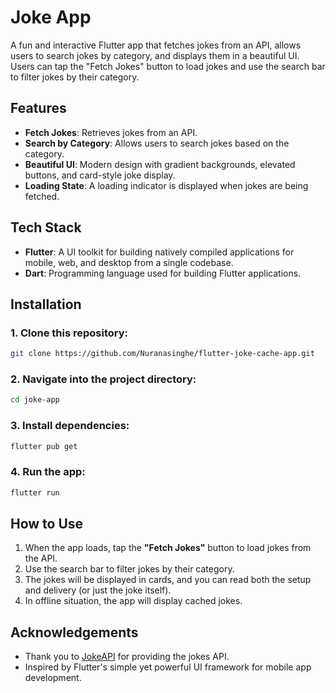  # Joke App

A fun and interactive Flutter app that fetches jokes from an API, allows users to search jokes by category, and displays them in a beautiful UI. Users can tap the "Fetch Jokes" button to load jokes and use the search bar to filter jokes by their category.

## Features

- **Fetch Jokes**: Retrieves jokes from an API.
- **Search by Category**: Allows users to search jokes based on the category.
- **Beautiful UI**: Modern design with gradient backgrounds, elevated buttons, and card-style joke display.
- **Loading State**: A loading indicator is displayed when jokes are being fetched.


## Tech Stack

- **Flutter**: A UI toolkit for building natively compiled applications for mobile, web, and desktop from a single codebase.
- **Dart**: Programming language used for building Flutter applications.

## Installation

### 1. Clone this repository:

```bash
git clone https://github.com/Nuranasinghe/flutter-joke-cache-app.git
```

### 2. Navigate into the project directory:

```bash
cd joke-app
```

### 3. Install dependencies:

```bash
flutter pub get
```

### 4. Run the app:

```bash
flutter run
```

## How to Use

1. When the app loads, tap the **"Fetch Jokes"** button to load jokes from the API.
2. Use the search bar to filter jokes by their category.
3. The jokes will be displayed in cards, and you can read both the setup and delivery (or just the joke itself).
4. In offline situation, the app will display cached jokes.

## Acknowledgements

- Thank you to [JokeAPI](https://v2.jokeapi.dev/) for providing the jokes API.
- Inspired by Flutter's simple yet powerful UI framework for mobile app development.

